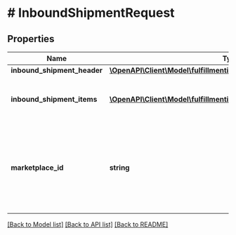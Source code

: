 # # InboundShipmentRequest

## Properties

Name | Type | Description | Notes
------------ | ------------- | ------------- | -------------
**inbound_shipment_header** | [**\OpenAPI\Client\Model\fulfillmentinboundv0\InboundShipmentHeader**](InboundShipmentHeader.md) |  |
**inbound_shipment_items** | [**\OpenAPI\Client\Model\fulfillmentinboundv0\InboundShipmentItem[]**](InboundShipmentItem.md) | A list of inbound shipment item information. |
**marketplace_id** | **string** | A marketplace identifier. Specifies the marketplace where the product would be stored. |

[[Back to Model list]](../../README.md#models) [[Back to API list]](../../README.md#endpoints) [[Back to README]](../../README.md)
